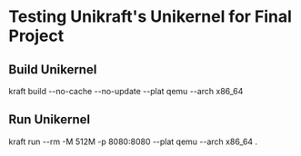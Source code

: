 # Testing Unikraft's Unikernel for Final Project

## Build Unikernel

kraft build --no-cache --no-update --plat qemu --arch x86_64

## Run Unikernel

kraft run --rm -M 512M -p 8080:8080 --plat qemu --arch x86_64 .
